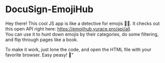 # DocuSign-EmojiHub

Hey there! This cool JS app is like a detective for emojis 🕵️‍♂️. It checks out this open API right here: https://emojihub.yurace.pro/api/all.  <br/>
You can use it to hunt down emojis by their categories, do some filtering, and flip through pages like a book.

To make it work, just lone the code, and open the HTML file with your favorite browser. Easy peasy! 🚀"
